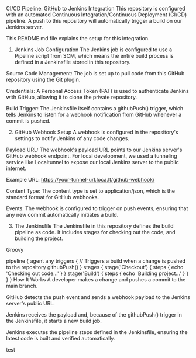 CI/CD Pipeline: GitHub to Jenkins Integration
This repository is configured with an automated Continuous Integration/Continuous Deployment (CI/CD) pipeline. A push to this repository will automatically trigger a build on our Jenkins server.

This README.md file explains the setup for this integration.

1. Jenkins Job Configuration
The Jenkins job is configured to use a Pipeline script from SCM, which means the entire build process is defined in a Jenkinsfile stored in this repository.

Source Code Management: The job is set up to pull code from this GitHub repository using the Git plugin.

Credentials: A Personal Access Token (PAT) is used to authenticate Jenkins with GitHub, allowing it to clone the private repository.

Build Trigger: The Jenkinsfile itself contains a githubPush() trigger, which tells Jenkins to listen for a webhook notification from GitHub whenever a commit is pushed.

2. GitHub Webhook Setup
A webhook is configured in the repository's settings to notify Jenkins of any code changes.

Payload URL: The webhook's payload URL points to our Jenkins server's GitHub webhook endpoint. For local development, we used a tunneling service like Localtunnel to expose our local Jenkins server to the public internet.

Example URL: https://your-tunnel-url.loca.lt/github-webhook/

Content Type: The content type is set to application/json, which is the standard format for GitHub webhooks.

Events: The webhook is configured to trigger on push events, ensuring that any new commit automatically initiates a build.

3. The Jenkinsfile
The Jenkinsfile in this repository defines the build pipeline as code. It includes stages for checking out the code, and building the project.

Groovy

pipeline {
    agent any
    triggers {
        // Triggers a build when a change is pushed to the repository
        githubPush()
    }
    stages {
        stage('Checkout') {
            steps {
                echo 'Checking out code...'
            }
        }
        stage('Build') {
            steps {
                echo 'Building project...'
            }
        }
    }
}
How It Works
A developer makes a change and pushes a commit to the main branch.

GitHub detects the push event and sends a webhook payload to the Jenkins server's public URL.

Jenkins receives the payload and, because of the githubPush() trigger in the Jenkinsfile, it starts a new build job.

Jenkins executes the pipeline steps defined in the Jenkinsfile, ensuring the latest code is built and verified automatically.

test
